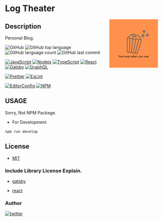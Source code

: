 # Log Theater

<img src="./src/images/icon.png" width="160" height="160" alt="logo" align="right" />

## Description

Personal Blog.

![GitHub](https://img.shields.io/github/license/onesword0618/log.theater?style=plastic)
![GitHub top language](https://img.shields.io/github/languages/top/onesword0618/log.theater?style=plastic)
![GitHub language count](https://img.shields.io/github/languages/count/onesword0618/log.theater?style=plastic)
![GitHub last commit](https://img.shields.io/github/last-commit/onesword0618/log.theater?style=plastic)

[![JavaScript](https://img.shields.io/badge/JavaScript-333333?logo=javascript&logoColor=F7DF1E)](https://www.ecma-international.org/)
[![Nodejs](https://img.shields.io/badge/Node.js-333333?logo=node.js&logoColor=43853D)](https://nodejs.org/en/about/)
[![TypeScript](https://img.shields.io/badge/TypeScript-ffffff?logo=typescript&logoColor=3178C6)](https://www.typescriptlang.org/)
[![React](https://img.shields.io/badge/React-ffffff?logo=react&logoColor=61DAFB)](https://github.com/facebook/react)
[![Gatsby](https://img.shields.io/badge/Gatsby-ffffff?logo=gatsby&logoColor=663399)](https://github.com/gatsbyjs/gatsby)
[![GraphQL](https://img.shields.io/badge/GraphQL-ffffff?logo=graphql&logoColor=E10098)](https://github.com/graphql/graphql-js)

[![Prettier](https://img.shields.io/badge/Prettier-333333?logo=prettier&logoColor=F7B93E)](https://github.com/prettier/prettier)
[![EsLint](https://img.shields.io/badge/ESLint-333333?logo=eslint&logoColor=4B32C3)](https://github.com/eslint/eslint)

[![EditorConfig](https://img.shields.io/badge/EditorConfig-333333?logo=editorconfig&logoColor=FEFEFE)](https://editorconfig.org/)
[![NPM](https://img.shields.io/badge/npm-333333?logo=npm&logoColor=CB3837)](https://docs.npmjs.com/about-npm)

## USAGE

Sorry, Not NPM Package.

- For Development

```
npm run develop
```

## License

- [MIT](./LICENSE)

### Include Library License Explain.

- [gatsby](https://github.com/gatsbyjs/gatsby/blob/master/LICENSE)

- [react](https://github.com/facebook/react/blob/main/LICENSE)

### Author

[![twitter](https://img.shields.io/badge/twitter-ffffff?style=plastic&logo=twitter&logoColor=1DA1F2)](https://twitter.com/onesword0618)
